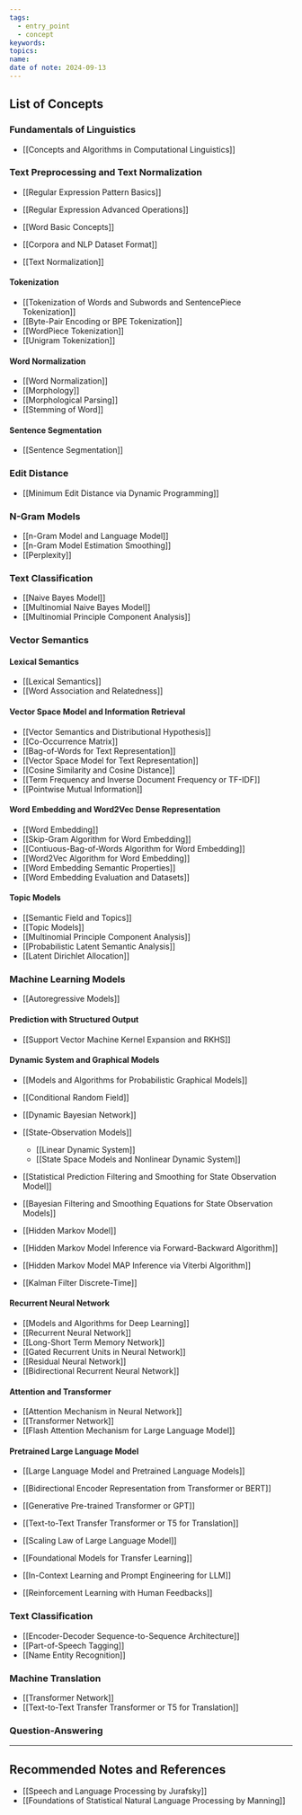 ```yaml
---
tags:
  - entry_point
  - concept
keywords: 
topics: 
name: 
date of note: 2024-09-13
---
```


## List of Concepts

### Fundamentals of Linguistics

- [[Concepts and Algorithms in Computational Linguistics]]

### Text Preprocessing and Text Normalization

- [[Regular Expression Pattern Basics]]
- [[Regular Expression Advanced Operations]]
- [[Word Basic Concepts]]
- [[Corpora and NLP Dataset Format]]

- [[Text Normalization]]

#### Tokenization

- [[Tokenization of Words and Subwords and SentencePiece Tokenization]]
- [[Byte-Pair Encoding or BPE Tokenization]]
- [[WordPiece Tokenization]]
- [[Unigram Tokenization]]

#### Word Normalization

- [[Word Normalization]]
- [[Morphology]]
- [[Morphological Parsing]]
- [[Stemming of Word]]

#### Sentence Segmentation

- [[Sentence Segmentation]]

### Edit Distance

- [[Minimum Edit Distance via Dynamic Programming]]


### N-Gram Models

- [[n-Gram Model and Language Model]]
- [[n-Gram Model Estimation Smoothing]]
- [[Perplexity]]

### Text Classification

- [[Naive Bayes Model]]
- [[Multinomial Naive Bayes Model]]
- [[Multinomial Principle Component Analysis]]

### Vector Semantics

#### Lexical Semantics

- [[Lexical Semantics]]
- [[Word Association and Relatedness]]

#### Vector Space Model and Information Retrieval

- [[Vector Semantics and Distributional Hypothesis]]
- [[Co-Occurrence Matrix]]
- [[Bag-of-Words for Text Representation]]
- [[Vector Space Model for Text Representation]]
- [[Cosine Similarity and Cosine Distance]]
- [[Term Frequency and Inverse Document Frequency or TF-IDF]]
- [[Pointwise Mutual Information]]

#### Word Embedding and Word2Vec Dense Representation

- [[Word Embedding]]
- [[Skip-Gram Algorithm for Word Embedding]]
- [[Contiuous-Bag-of-Words Algorithm for Word Embedding]]
- [[Word2Vec Algorithm for Word Embedding]]
- [[Word Embedding Semantic Properties]]
- [[Word Embedding Evaluation and Datasets]]

#### Topic Models

- [[Semantic Field and Topics]]
- [[Topic Models]]
- [[Multinomial Principle Component Analysis]]
- [[Probabilistic Latent Semantic Analysis]]
- [[Latent Dirichlet Allocation]]


### Machine Learning Models

- [[Autoregressive Models]]

#### Prediction with Structured Output

- [[Support Vector Machine Kernel Expansion and RKHS]]

#### Dynamic System and Graphical Models

- [[Models and Algorithms for Probabilistic Graphical Models]]

- [[Conditional Random Field]]

- [[Dynamic Bayesian Network]]
- [[State-Observation Models]]
	- [[Linear Dynamic System]]
	- [[State Space Models and Nonlinear Dynamic System]]
- [[Statistical Prediction Filtering and Smoothing for State Observation Model]]
- [[Bayesian Filtering and Smoothing Equations for State Observation Models]]

- [[Hidden Markov Model]]
- [[Hidden Markov Model Inference via Forward-Backward Algorithm]]
- [[Hidden Markov Model MAP Inference via Viterbi Algorithm]]
- [[Kalman Filter Discrete-Time]]

#### Recurrent Neural Network

- [[Models and Algorithms for Deep Learning]]
- [[Recurrent Neural Network]]
- [[Long-Short Term Memory Network]]
- [[Gated Recurrent Units in Neural Network]]
- [[Residual Neural Network]]
- [[Bidirectional Recurrent Neural Network]]

#### Attention and Transformer 

- [[Attention Mechanism in Neural Network]]
- [[Transformer Network]]
- [[Flash Attention Mechanism for Large Language Model]]

#### Pretrained Large Language Model

- [[Large Language Model and Pretrained Language Models]]
- [[Bidirectional Encoder Representation from Transformer or BERT]]
- [[Generative Pre-trained Transformer or GPT]]
- [[Text-to-Text Transfer Transformer or T5 for Translation]]

- [[Scaling Law of Large Language Model]]
- [[Foundational Models for Transfer Learning]]
- [[In-Context Learning and Prompt Engineering for LLM]]
- [[Reinforcement Learning with Human Feedbacks]]


### Text Classification

- [[Encoder-Decoder Sequence-to-Sequence Architecture]]
- [[Part-of-Speech Tagging]]
- [[Name Entity Recognition]]



### Machine Translation


- [[Transformer Network]]
- [[Text-to-Text Transfer Transformer or T5 for Translation]]



### Question-Answering






-----------
##  Recommended Notes and References


- [[Speech and Language Processing by Jurafsky]]
- [[Foundations of Statistical Natural Language Processing by Manning]]